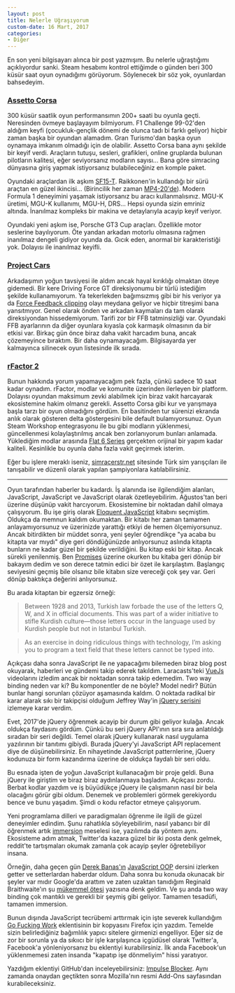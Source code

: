 ```yaml
---
layout: post
title: Nelerle Uğraşıyorum
custom-date: 16 Mart, 2017
categories: 
- Diğer
---
```


En son yeni bilgisayarı alınca bir post yazmışım. Bu nelerle uğraştığımı açıklıyordur sanki. Steam hesabımı kontrol ettiğimde o günden beri 300 küsür saat oyun oynadığımı görüyorum. Söylenecek bir söz yok, oyunlardan bahsedeyim. 

### [Assetto Corsa](http://store.steampowered.com/app/244210?l=turkish)

300 küsür saatlik oyun performansımın 200+ saati bu oyunla geçti. Neresinden övmeye başlayayım bilmiyorum. F1 Challenge 99-02'den aldığım keyfi (çocukluk-gençlik dönemi de olunca tadı bi farklı geliyor) hiçbir zaman başka bir oyundan alamadım. Gran Turismo'dan başka oyun oynamaya imkanım olmadığı için de olabilir. Assetto Corsa bana aynı şekilde bir keyif verdi. Araçların tutuşu, sesleri, grafikleri, online gruplarda bulunan pilotların kalitesi, eğer seviyorsanız modların sayısı... Bana göre simracing dünyasına giriş yapmak istiyorsanız bulabileceğiniz en komple paket. 

Oyundaki araçlardan ilk aşkım [SF15-T](https://www.google.com.tr/search?q=mp4-20&ie=utf-8&oe=utf-8&gws_rd=cr&ei=21DOWJevC8a2UaO3vPAM). Raikkonen'in kullandığı bir sürü araçtan en güzel ikincisi... (Birincilik her zaman [MP4-20'de](https://www.google.com.tr/search?q=md4-20&safe=off&client=safari&rls=en&source=lnms&tbm=isch&sa=X&ved=0ahUKEwjs-4SP7NvSAhWPyRoKHa8JCz4Q_AUICSgC&biw=1280&bih=674)). Modern Formula 1 deneyimini yaşamak istiyorsanız bu aracı kullanmalısınız. MGU-K üretimi, MGU-K kullanımı, MGU-H, DRS... Hepsi oyunda sizin emriniz altında. İnanılmaz kompleks bir makina ve detaylarıyla acayip keyif veriyor. 

Oyundaki yeni aşkım ise, Porsche GT3 Cup araçları. Özellikle motor seslerine bayılıyorum. Öte yandan arkadan motorlu olmasına rağmen inanılmaz dengeli gidiyor oyunda da. Gıcık eden, anormal bir karakteristiği yok. Dolayısı ile inanılmaz keyifli. 

### [Project Cars](http://store.steampowered.com/app/234630/)
Arkadaşımın yoğun tavsiyesi ile aldım ancak hayal kırıklığı olmaktan öteye gidemedi. Bir kere Driving Force GT direksiyonumu bir türlü istediğim şekilde kullanamıyorum. Ya tekerlekden bağımsızmış gibi bir his veriyor ya da [Force Feedback clipping](https://www.youtube.com/watch?v=96pEg6QxM88) olayı meydana geliyor ve hiçbir titreşimi bana yansıtmıyor. Genel olarak önden ve arkadan kaymaları da tam olarak direksiyondan hissedemiyorum. Tarifi zor bir FFB tatminsizliği var. Oyundaki FFB ayarlarının da diğer oyunlara kıyasla çok karmaşık olmasının da bir etkisi var. Birkaç gün önce biraz daha vakit harcadım buna, ancak çözemeyince bıraktım. Bir daha oynamayacağım. Bilgisayarda yer kalmayınca silinecek oyun listesinde ilk sırada. 

### [rFactor 2](http://store.steampowered.com/app/365960/)
Bunun hakkında yorum yapamayacağım pek fazla, çünkü sadece 10 saat kadar oynadım. rFactor, modlar ve komunite üzerinden ilerleyen bir platform. Dolayısı oyundan maksimum zevki alabilmek için biraz vakit harcayarak ekosistemine hakim olmanız gerekli. Assetto Corsa gibi kur ve yarışmaya başla tarzı bir oyun olmadığını gördüm. En basitinden tur sürenizi ekranda anlık olarak gösteren delta göstergesini bile default bulamıyorsunuz. Oyun Steam Workshop entegrasyonu ile bu gibi modların yüklenmesi, güncellenmesi kolaylaştırılmış ancak ben zorlanıyorum bunları anlamada. Yüklediğim modlar arasında [Flat 6 Series](http://www.enduracers.com/flat6rf2.html) gerçekten orijinal bir yapım kadar kaliteli. Kesinlikle bu oyunla daha fazla vakit geçirmek isterim. 

Eğer bu işlere meraklı iseniz, [simracerstr.net](http://www.simracerstr.net) sitesinde Türk sim yarışçıları ile tanışabilir ve düzenli olarak yapılan şampiyonlara katılabilirsiniz. 

---

Oyun tarafından haberler bu kadardı. İş alanında ise ilgilendiğim alanları, JavaScript, JavaScript ve JavaScript olarak özetleyebilirim. Ağustos'tan beri üzerine düşünüp vakit harcıyorum. Ekosistemine bir noktadan dahil olmaya çalışıyorum. Bu işe giriş olarak [Eloquent JavaScript](http://eloquentjavascript.net) kitabını seçmiştim. Oldukça da memnun kaldım okumaktan. Bir kitabı her zaman tamamen anlayamıyorsunuz ve üzerinizde yarattığı etkiyi de hemen ölçemiyorsunuz. Ancak bitirdikten bir müddet sonra, yeni şeyler öğrendikçe "ya acaba bu kitapta var mıydı" diye geri döndüğünüzde anlıyorsunuz aslında kitapta bunların ne kadar güzel bir şekilde verildiğini. Bu kitap eski bir kitap. Ancak sürekli yenilenmiş. Ben [Promises](https://developer.mozilla.org/en-US/docs/Web/JavaScript/Reference/Global_Objects/Promise) üzerine okurken bu kitaba geri dönüp bir bakayım dedim ve son derece tatmin edici bir özet ile karşılaştım. Başlangıç seviyesini geçmiş bile olsanız bile kitabın size vereceği çok şey var. Geri dönüp baktıkça değerini anlıyorsunuz.

Bu arada kitaptan bir egzersiz örneği:

> Between 1928 and 2013, Turkish law forbade the use of the letters Q, W, and X in official documents. This was part of a wider initiative to stifle Kurdish culture—those letters occur in the language used by Kurdish people but not in Istanbul Turkish.

> As an exercise in doing ridiculous things with technology, I’m asking you to program a text field that these letters cannot be typed into.

Açıkçası daha sonra JavaScript ile ne yapacağımı bilemeden biraz blog post okuyarak, haberleri ve gündemi takip ederek takıldım. Laracasts'teki [VueJs](https://laracasts.com/series/learn-vue-2-step-by-step) videolarını izledim ancak bir noktadan sonra takip edemedim. Two way binding neden var ki? Bu komponentler de ne böyle? Model nedir? Bütün bunlar hangi sorunları çözüyor aşamasında kaldım. O noktada radikal bir karar alarak sıkı bir takipçisi olduğum Jeffrey Way'in [jQuery serisini](https://code.tutsplus.com/courses/30-days-to-learn-jquery) izlemeye karar verdim. 

Evet, 2017'de jQuery öğrenmek acayip bir durum gibi geliyor kulağa. Ancak oldukça faydasını gördüm. Çünkü bu seri jQuery API'ının sıra sıra anlatıldığı sıradan bir seri değildi. Temel olarak jQuery kullanarak nasıl uygulama yazılırının bir tanıtımı gibiydi. Burada jQuery'yi JavaScript API replacement diye de düşünebilirsiniz. En nihayetinde JavaScript patternlerine, jQuery kodunuza bir form kazandırma üzerine de oldukça faydalı bir seri oldu. 

Bu esnada işten de yoğun JavaScript kullanacağım bir proje geldi. Buna jQuery ile giriştim ve biraz biraz aydınlanmaya başladım. Açıkçası zordu. Berbat kodlar yazdım ve iş büyüdükçe jQuery ile çalışmanın nasıl bir bela olacağını görür gibi oldum. Denemek ve problemleri görmek gerekiyordu bence ve bunu yaşadım. Şimdi o kodu refactor etmeye çalışıyorum.

Yeni programlama dilleri ve paradigmaları öğrenme ile ilgili de güzel deneyimler edindim. Şunu rahatlıkla söyleyebilirim, nasıl yabancı bir dil öğrenmek artık [immersion](https://en.wikipedia.org/wiki/Language_immersion) meselesi ise, yazılımda da yöntem aynı. Ekosisteme adım atmak, Twitter'da kazara güzel bir iki posta denk gelmek, reddit'te tartışmaları okumak zamanla çok acayip şeyler öğretebiliyor insana. 

Örneğin, daha geçen gün [Derek Banas'ın](https://www.youtube.com/user/derekbanas) [JavaScript OOP](https://www.youtube.com/watch?v=O8wwnhdkPE4) dersini izlerken getter ve setterlardan haberdar oldum. Daha sonra bu konuda okunacak bir şeyler var mıdır Google'da arattım ve zaten uzaktan tanıdığım Reginald Braithwaite'ın şu [mükemmel ötesi](http://raganwald.com/2015/08/24/ready-get-set-go.html) yazısına denk geldim. Ve şu anda two way binding çok mantıklı ve gerekli bir şeymiş gibi geliyor. Tamamen tesadüfi, tamamen immersion. 

Bunun dışında JavaScript tecrübemi arttırmak için işte severek kullandığım [Go Fucking Work](https://chrome.google.com/webstore/detail/go-fucking-work/hibmkkpfegfiinilnlabbfnjcopdiiig) eklentisinin bir kopyasını Firefox için yazdım. Temelde sizin belirlediğiniz bağımlılık yapıcı sitelere girmenizi engelliyor. Eğer siz de zor bir sorunla ya da sıkııcı bir işle karşılaşınca içgüdüsel olarak Twitter'a, Facebook'a yönleniyorsanız bu eklentiyi kurabilirsiniz. İlk anda Facebook'un yüklenmemesi zaten insanda "kapatıp işe dönmeliyim" hissi yaratıyor. 

Yazdığım eklentiyi GitHub'dan inceleyebilirsiniz: [Impulse Blocker](https://github.com/raicem/impulse-blocker). Aynı zamanda onaydan geçtikten sonra Mozilla'nın resmi Add-Ons sayfasından kurabileceksiniz.